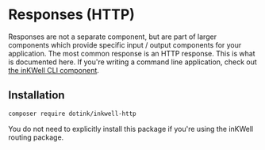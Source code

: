 # Responses (HTTP)

Responses are not a separate component, but are part of larger components which provide specific
input / output components for your application.  The most common response is an HTTP response.
This is what is documented here.  If you're writing a command line application, check out
[the inKWell CLI component](../supplemental/01-cli).

## Installation

```bash
composer require dotink/inkwell-http
```

<div class="notice">
	<p>
		You do not need to explicitly install this package if you're using the inKWell routing
		package.
	</p>
</div>
